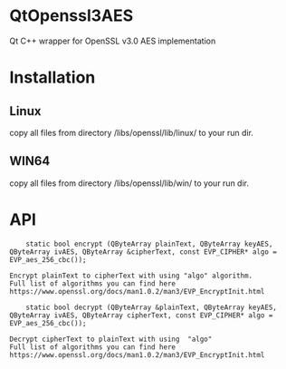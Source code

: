 # QtOpenssl3AES
Qt C++ wrapper for OpenSSL v3.0 AES implementation

#  Installation

## Linux

copy all files from directory /libs/openssl/lib/linux/ to your run dir.


## WIN64

copy all files from directory /libs/openssl/lib/win/ to your run dir.


# API

```
    static bool encrypt (QByteArray plainText, QByteArray keyAES, QByteArray ivAES, QByteArray &cipherText, const EVP_CIPHER* algo = EVP_aes_256_cbc());
``` 
    Encrypt plainText to cipherText with using "algo" algorithm.
    Full list of algorithms you can find here https://www.openssl.org/docs/man1.0.2/man3/EVP_EncryptInit.html
    
```    
    static bool decrypt (QByteArray &plainText, QByteArray keyAES, QByteArray ivAES, QByteArray cipherText, const EVP_CIPHER* algo = EVP_aes_256_cbc());
``` 
    Decrypt cipherText to plainText with using  "algo" 
    Full list of algorithms you can find here https://www.openssl.org/docs/man1.0.2/man3/EVP_EncryptInit.html

